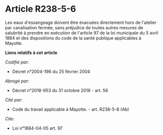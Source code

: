# Article R238-5-6

Les eaux d'essangeage doivent être évacuées directement hors de l'atelier par canalisation fermée, sans préjudice de toutes
autres mesures de salubrité à prendre en exécution de l'article 97 de la loi municipale du 5 avril 1884 et des dispositions
du code de la santé publique applicables à Mayotte.

**Liens relatifs à cet article**

_Codifié par_:

  - Décret n°2004-196 du 25 février 2004

_Abrogé par_:

  - Décret n°2018-953 du 31 octobre 2018 - art. 56

_Cité par_:

  - Code du travail applicable à Mayotte. - art. R238-5-8 (Ab)

_Cite_:

  - Loi n°1884-04-05 art. 97
